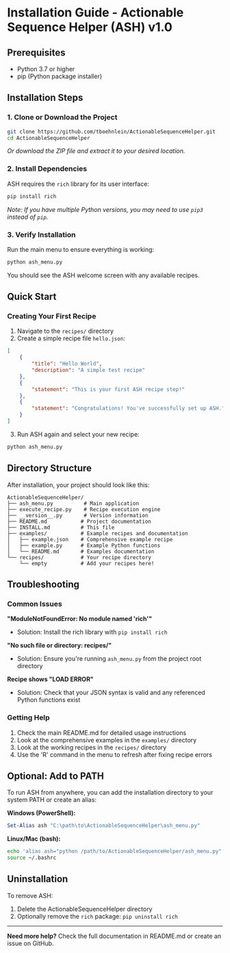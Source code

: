 # Installation Guide - Actionable Sequence Helper (ASH) v1.0

## Prerequisites

- Python 3.7 or higher
- pip (Python package installer)

## Installation Steps

### 1. Clone or Download the Project

```bash
git clone https://github.com/tboehnlein/ActionableSequenceHelper.git
cd ActionableSequenceHelper
```

*Or download the ZIP file and extract it to your desired location.*

### 2. Install Dependencies

ASH requires the `rich` library for its user interface:

```bash
pip install rich
```

*Note: If you have multiple Python versions, you may need to use `pip3` instead of `pip`.*

### 3. Verify Installation

Run the main menu to ensure everything is working:

```bash
python ash_menu.py
```

You should see the ASH welcome screen with any available recipes.

## Quick Start

### Creating Your First Recipe

1. Navigate to the `recipes/` directory
2. Create a simple recipe file `hello.json`:

```json
[
    {
        "title": "Hello World",
        "description": "A simple test recipe"
    },
    {
        "statement": "This is your first ASH recipe step!"
    },
    {
        "statement": "Congratulations! You've successfully set up ASH."
    }
]
```

3. Run ASH again and select your new recipe:

```bash
python ash_menu.py
```

## Directory Structure

After installation, your project should look like this:

```
ActionableSequenceHelper/
├── ash_menu.py          # Main application
├── execute_recipe.py    # Recipe execution engine
├── __version__.py       # Version information
├── README.md           # Project documentation
├── INSTALL.md          # This file
├── examples/           # Example recipes and documentation
│   ├── example.json    # Comprehensive example recipe
│   ├── example.py      # Example Python functions
│   └── README.md       # Examples documentation
└── recipes/            # Your recipe directory
    └── empty           # Add your recipes here!
```

## Troubleshooting

### Common Issues

**"ModuleNotFoundError: No module named 'rich'"**
- Solution: Install the rich library with `pip install rich`

**"No such file or directory: recipes/"**
- Solution: Ensure you're running `ash_menu.py` from the project root directory

**Recipe shows "LOAD ERROR"**
- Solution: Check that your JSON syntax is valid and any referenced Python functions exist

### Getting Help

1. Check the main README.md for detailed usage instructions
2. Look at the comprehensive examples in the `examples/` directory
3. Look at the working recipes in the `recipes/` directory
4. Use the 'R' command in the menu to refresh after fixing recipe errors

## Optional: Add to PATH

To run ASH from anywhere, you can add the installation directory to your system PATH or create an alias:

**Windows (PowerShell):**
```powershell
Set-Alias ash "C:\path\to\ActionableSequenceHelper\ash_menu.py"
```

**Linux/Mac (bash):**
```bash
echo 'alias ash="python /path/to/ActionableSequenceHelper/ash_menu.py"' >> ~/.bashrc
source ~/.bashrc
```

## Uninstallation

To remove ASH:
1. Delete the ActionableSequenceHelper directory
2. Optionally remove the `rich` package: `pip uninstall rich`

---

**Need more help?** Check the full documentation in README.md or create an issue on GitHub.
